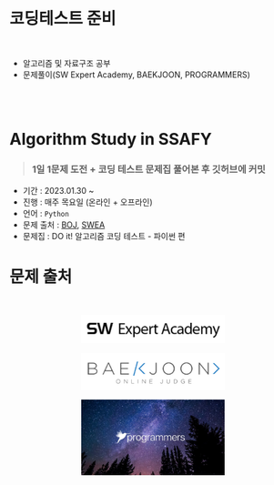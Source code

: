 # 코딩테스트 준비

<br/>

- 알고리즘 및 자료구조 공부
- 문제풀이(SW Expert Academy, BAEKJOON, PROGRAMMERS)

<br/><br/>

# Algorithm Study in SSAFY

> ### 1일 1문제 도전 + 코딩 테스트 문제집 풀어본 후 깃허브에 커밋

- 기간 : 2023.01.30 ~ 
- 진행 : 매주 목요일 (온라인 + 오프라인)
- 언어 : `Python`
- 문제 출처 : [BOJ](https://www.acmicpc.net/ "Baekjoon Online Judge"), [SWEA](https://swexpertacademy.com/main/main.do "SW Expert Academy")
- 문제집 : DO it! 알고리즘 코딩 테스트 - 파이썬 편

# 문제 출처

<br/>

<p align="center"><a href="https://swexpertacademy.com/main/main.do"><img src=./img/swea.png width=50% title="SW Expert Academy"></p>
<p align="center"><a href="https://www.acmicpc.net/"><img src=./img/baekjoon.png width=50% title="BAEKJOON"></p>
<p align="center"><a href="https://school.programmers.co.kr/"><img src=./img/pro.jpg width=50% title="PROGRAMMERS"></p>
